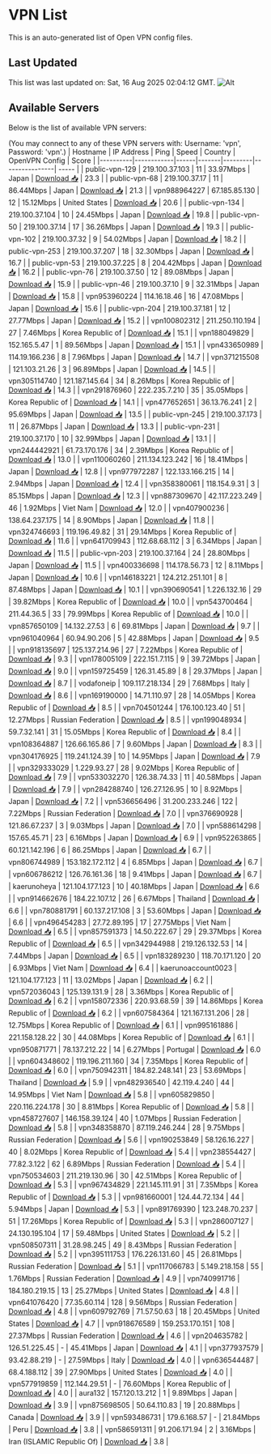 # VPN List

This is an auto-generated list of Open VPN config files.

## Last Updated

This list was last updated on: Sat, 16 Aug 2025 02:04:12 GMT.
![Alt](https://repobeats.axiom.co/api/embed/186b98318ef1479477931607c1ad7d823f12451f.svg "Repobeats analytics image")

## Available Servers

Below is the list of available VPN servers:

(You may connect to any of these VPN servers with: Username: 'vpn', Password: 'vpn'.)
| Hostname | IP Address | Ping | Speed | Country | OpenVPN Config | Score |
|----------|------------|------|-------|---------|----------------| ----- |
| public-vpn-129 | 219.100.37.103 | 11 | 33.97Mbps | Japan | [Download 📥](./configs/server_0_JP.ovpn) | 23.3 |
| public-vpn-68 | 219.100.37.17 | 11 | 86.44Mbps | Japan | [Download 📥](./configs/server_1_JP.ovpn) | 21.3 |
| vpn988964227 | 67.185.85.130 | 12 | 15.12Mbps | United States | [Download 📥](./configs/server_2_US.ovpn) | 20.6 |
| public-vpn-134 | 219.100.37.104 | 10 | 24.45Mbps | Japan | [Download 📥](./configs/server_3_JP.ovpn) | 19.8 |
| public-vpn-50 | 219.100.37.14 | 17 | 36.26Mbps | Japan | [Download 📥](./configs/server_4_JP.ovpn) | 19.3 |
| public-vpn-102 | 219.100.37.32 | 9 | 54.02Mbps | Japan | [Download 📥](./configs/server_5_JP.ovpn) | 18.2 |
| public-vpn-253 | 219.100.37.207 | 18 | 32.30Mbps | Japan | [Download 📥](./configs/server_6_JP.ovpn) | 16.7 |
| public-vpn-53 | 219.100.37.225 | 8 | 204.42Mbps | Japan | [Download 📥](./configs/server_7_JP.ovpn) | 16.2 |
| public-vpn-76 | 219.100.37.50 | 12 | 89.08Mbps | Japan | [Download 📥](./configs/server_8_JP.ovpn) | 15.9 |
| public-vpn-46 | 219.100.37.10 | 9 | 32.31Mbps | Japan | [Download 📥](./configs/server_9_JP.ovpn) | 15.8 |
| vpn953960224 | 114.16.18.46 | 16 | 47.08Mbps | Japan | [Download 📥](./configs/server_10_JP.ovpn) | 15.6 |
| public-vpn-204 | 219.100.37.181 | 12 | 27.77Mbps | Japan | [Download 📥](./configs/server_11_JP.ovpn) | 15.2 |
| vpn100802312 | 211.250.110.194 | 27 | 7.46Mbps | Korea Republic of | [Download 📥](./configs/server_12_KR.ovpn) | 15.1 |
| vpn188049829 | 152.165.5.47 | 1 | 89.56Mbps | Japan | [Download 📥](./configs/server_13_JP.ovpn) | 15.1 |
| vpn433650989 | 114.19.166.236 | 8 | 7.96Mbps | Japan | [Download 📥](./configs/server_14_JP.ovpn) | 14.7 |
| vpn371215508 | 121.103.21.26 | 3 | 96.89Mbps | Japan | [Download 📥](./configs/server_15_JP.ovpn) | 14.5 |
| vpn305114740 | 121.187.145.64 | 34 | 8.26Mbps | Korea Republic of | [Download 📥](./configs/server_16_KR.ovpn) | 14.3 |
| vpn291876960 | 222.235.7.210 | 35 | 35.05Mbps | Korea Republic of | [Download 📥](./configs/server_17_KR.ovpn) | 14.1 |
| vpn477652651 | 36.13.76.241 | 2 | 95.69Mbps | Japan | [Download 📥](./configs/server_18_JP.ovpn) | 13.5 |
| public-vpn-245 | 219.100.37.173 | 11 | 26.87Mbps | Japan | [Download 📥](./configs/server_19_JP.ovpn) | 13.3 |
| public-vpn-231 | 219.100.37.170 | 10 | 32.99Mbps | Japan | [Download 📥](./configs/server_20_JP.ovpn) | 13.1 |
| vpn244442921 | 61.73.170.176 | 34 | 2.39Mbps | Korea Republic of | [Download 📥](./configs/server_21_KR.ovpn) | 13.0 |
| vpn110060260 | 211.134.123.242 | 16 | 18.41Mbps | Japan | [Download 📥](./configs/server_22_JP.ovpn) | 12.8 |
| vpn977972287 | 122.133.166.215 | 14 | 2.94Mbps | Japan | [Download 📥](./configs/server_23_JP.ovpn) | 12.4 |
| vpn358380061 | 118.154.9.31 | 3 | 85.15Mbps | Japan | [Download 📥](./configs/server_24_JP.ovpn) | 12.3 |
| vpn887309670 | 42.117.223.249 | 46 | 1.92Mbps | Viet Nam | [Download 📥](./configs/server_25_VN.ovpn) | 12.0 |
| vpn407900236 | 138.64.237.175 | 14 | 8.90Mbps | Japan | [Download 📥](./configs/server_26_JP.ovpn) | 11.8 |
| vpn324746693 | 119.196.49.82 | 31 | 29.14Mbps | Korea Republic of | [Download 📥](./configs/server_27_KR.ovpn) | 11.6 |
| vpn641709943 | 112.68.68.112 | 3 | 6.34Mbps | Japan | [Download 📥](./configs/server_28_JP.ovpn) | 11.5 |
| public-vpn-203 | 219.100.37.164 | 24 | 28.80Mbps | Japan | [Download 📥](./configs/server_29_JP.ovpn) | 11.5 |
| vpn400336698 | 114.178.56.73 | 12 | 8.11Mbps | Japan | [Download 📥](./configs/server_30_JP.ovpn) | 10.6 |
| vpn146183221 | 124.212.251.101 | 8 | 87.48Mbps | Japan | [Download 📥](./configs/server_31_JP.ovpn) | 10.1 |
| vpn390690541 | 1.226.132.16 | 29 | 39.82Mbps | Korea Republic of | [Download 📥](./configs/server_32_KR.ovpn) | 10.0 |
| vpn543700464 | 211.44.36.5 | 33 | 79.99Mbps | Korea Republic of | [Download 📥](./configs/server_33_KR.ovpn) | 10.0 |
| vpn857650109 | 14.132.27.53 | 6 | 69.81Mbps | Japan | [Download 📥](./configs/server_34_JP.ovpn) | 9.7 |
| vpn961040964 | 60.94.90.206 | 5 | 42.88Mbps | Japan | [Download 📥](./configs/server_35_JP.ovpn) | 9.5 |
| vpn918135697 | 125.137.214.96 | 27 | 7.22Mbps | Korea Republic of | [Download 📥](./configs/server_36_KR.ovpn) | 9.3 |
| vpn178005109 | 222.151.7.115 | 9 | 39.72Mbps | Japan | [Download 📥](./configs/server_37_JP.ovpn) | 9.0 |
| vpn159725459 | 126.31.45.89 | 8 | 29.37Mbps | Japan | [Download 📥](./configs/server_38_JP.ovpn) | 8.7 |
| vodafoneip | 109.117.218.134 | 29 | 7.68Mbps | Italy | [Download 📥](./configs/server_39_IT.ovpn) | 8.6 |
| vpn169190000 | 14.71.110.97 | 28 | 14.05Mbps | Korea Republic of | [Download 📥](./configs/server_40_KR.ovpn) | 8.5 |
| vpn704501244 | 176.100.123.40 | 51 | 12.27Mbps | Russian Federation | [Download 📥](./configs/server_41_RU.ovpn) | 8.5 |
| vpn199048934 | 59.7.32.141 | 31 | 15.05Mbps | Korea Republic of | [Download 📥](./configs/server_42_KR.ovpn) | 8.4 |
| vpn108364887 | 126.66.165.86 | 7 | 9.60Mbps | Japan | [Download 📥](./configs/server_43_JP.ovpn) | 8.3 |
| vpn304176925 | 119.241.124.39 | 10 | 14.95Mbps | Japan | [Download 📥](./configs/server_44_JP.ovpn) | 7.9 |
| vpn329333029 | 1.229.93.27 | 28 | 9.02Mbps | Korea Republic of | [Download 📥](./configs/server_45_KR.ovpn) | 7.9 |
| vpn533032270 | 126.38.74.33 | 11 | 40.58Mbps | Japan | [Download 📥](./configs/server_46_JP.ovpn) | 7.9 |
| vpn284288740 | 126.27.126.95 | 10 | 8.92Mbps | Japan | [Download 📥](./configs/server_47_JP.ovpn) | 7.2 |
| vpn536656496 | 31.200.233.246 | 122 | 7.22Mbps | Russian Federation | [Download 📥](./configs/server_48_RU.ovpn) | 7.0 |
| vpn376690928 | 121.86.67.237 | 3 | 9.03Mbps | Japan | [Download 📥](./configs/server_49_JP.ovpn) | 7.0 |
| vpn588614298 | 157.65.45.71 | 23 | 6.16Mbps | Japan | [Download 📥](./configs/server_50_JP.ovpn) | 6.9 |
| vpn952263865 | 60.121.142.196 | 6 | 86.25Mbps | Japan | [Download 📥](./configs/server_51_JP.ovpn) | 6.7 |
| vpn806744989 | 153.182.172.112 | 4 | 6.85Mbps | Japan | [Download 📥](./configs/server_52_JP.ovpn) | 6.7 |
| vpn606786212 | 126.76.161.36 | 18 | 9.41Mbps | Japan | [Download 📥](./configs/server_53_JP.ovpn) | 6.7 |
| kaerunoheya | 121.104.177.123 | 10 | 40.18Mbps | Japan | [Download 📥](./configs/server_54_JP.ovpn) | 6.6 |
| vpn914662676 | 184.22.107.12 | 26 | 6.67Mbps | Thailand | [Download 📥](./configs/server_55_TH.ovpn) | 6.6 |
| vpn780881791 | 60.137.217.108 | 3 | 53.60Mbps | Japan | [Download 📥](./configs/server_56_JP.ovpn) | 6.6 |
| vpn496454283 | 27.72.89.195 | 17 | 27.75Mbps | Viet Nam | [Download 📥](./configs/server_57_VN.ovpn) | 6.5 |
| vpn857591373 | 14.50.222.67 | 29 | 29.37Mbps | Korea Republic of | [Download 📥](./configs/server_58_KR.ovpn) | 6.5 |
| vpn342944988 | 219.126.132.53 | 14 | 7.44Mbps | Japan | [Download 📥](./configs/server_59_JP.ovpn) | 6.5 |
| vpn183289230 | 118.70.171.120 | 20 | 6.93Mbps | Viet Nam | [Download 📥](./configs/server_60_VN.ovpn) | 6.4 |
| kaerunoaccount0023 | 121.104.177.123 | 11 | 13.02Mbps | Japan | [Download 📥](./configs/server_61_JP.ovpn) | 6.2 |
| vpn572036043 | 125.139.131.9 | 28 | 3.36Mbps | Korea Republic of | [Download 📥](./configs/server_62_KR.ovpn) | 6.2 |
| vpn158072336 | 220.93.68.59 | 39 | 14.86Mbps | Korea Republic of | [Download 📥](./configs/server_63_KR.ovpn) | 6.2 |
| vpn607584364 | 121.167.131.206 | 28 | 12.75Mbps | Korea Republic of | [Download 📥](./configs/server_64_KR.ovpn) | 6.1 |
| vpn995161886 | 221.158.128.22 | 30 | 44.08Mbps | Korea Republic of | [Download 📥](./configs/server_65_KR.ovpn) | 6.1 |
| vpn950871771 | 78.137.212.22 | 14 | 6.27Mbps | Portugal | [Download 📥](./configs/server_66_PT.ovpn) | 6.0 |
| vpn604348602 | 119.196.211.160 | 34 | 7.35Mbps | Korea Republic of | [Download 📥](./configs/server_67_KR.ovpn) | 6.0 |
| vpn750942311 | 184.82.248.141 | 23 | 53.69Mbps | Thailand | [Download 📥](./configs/server_68_TH.ovpn) | 5.9 |
| vpn482936540 | 42.119.4.240 | 44 | 14.95Mbps | Viet Nam | [Download 📥](./configs/server_69_VN.ovpn) | 5.8 |
| vpn605829850 | 220.116.224.178 | 30 | 8.81Mbps | Korea Republic of | [Download 📥](./configs/server_70_KR.ovpn) | 5.8 |
| vpn458727607 | 146.158.39.124 | 40 | 1.07Mbps | Russian Federation | [Download 📥](./configs/server_71_RU.ovpn) | 5.8 |
| vpn348358870 | 87.119.246.244 | 28 | 9.75Mbps | Russian Federation | [Download 📥](./configs/server_72_RU.ovpn) | 5.6 |
| vpn190253849 | 58.126.16.227 | 40 | 8.02Mbps | Korea Republic of | [Download 📥](./configs/server_73_KR.ovpn) | 5.4 |
| vpn238554427 | 77.82.3.122 | 62 | 6.89Mbps | Russian Federation | [Download 📥](./configs/server_74_RU.ovpn) | 5.4 |
| vpn750534603 | 211.219.130.96 | 30 | 42.51Mbps | Korea Republic of | [Download 📥](./configs/server_75_KR.ovpn) | 5.3 |
| vpn967434829 | 221.145.111.91 | 31 | 7.35Mbps | Korea Republic of | [Download 📥](./configs/server_76_KR.ovpn) | 5.3 |
| vpn981660001 | 124.44.72.134 | 44 | 5.94Mbps | Japan | [Download 📥](./configs/server_77_JP.ovpn) | 5.3 |
| vpn891769390 | 123.248.70.237 | 51 | 17.26Mbps | Korea Republic of | [Download 📥](./configs/server_78_KR.ovpn) | 5.3 |
| vpn286007127 | 24.130.195.104 | 17 | 59.48Mbps | United States | [Download 📥](./configs/server_79_US.ovpn) | 5.2 |
| vpn508507311 | 31.28.98.245 | 49 | 8.43Mbps | Russian Federation | [Download 📥](./configs/server_80_RU.ovpn) | 5.2 |
| vpn395111753 | 176.226.131.60 | 45 | 26.81Mbps | Russian Federation | [Download 📥](./configs/server_81_RU.ovpn) | 5.1 |
| vpn117066783 | 5.149.218.158 | 55 | 1.76Mbps | Russian Federation | [Download 📥](./configs/server_82_RU.ovpn) | 4.9 |
| vpn740991716 | 184.180.219.15 | 13 | 25.27Mbps | United States | [Download 📥](./configs/server_83_US.ovpn) | 4.8 |
| vpn641076420 | 77.35.60.114 | 128 | 9.56Mbps | Russian Federation | [Download 📥](./configs/server_84_RU.ovpn) | 4.8 |
| vpn609792769 | 71.57.50.63 | 18 | 20.45Mbps | United States | [Download 📥](./configs/server_85_US.ovpn) | 4.7 |
| vpn918676589 | 159.253.170.151 | 108 | 27.37Mbps | Russian Federation | [Download 📥](./configs/server_86_RU.ovpn) | 4.6 |
| vpn204635782 | 126.51.225.45 | - | 45.41Mbps | Japan | [Download 📥](./configs/server_87_JP.ovpn) | 4.1 |
| vpn377937579 | 93.42.88.219 | - | 27.59Mbps | Italy | [Download 📥](./configs/server_88_IT.ovpn) | 4.0 |
| vpn636544487 | 68.4.188.112 | 39 | 27.90Mbps | United States | [Download 📥](./configs/server_89_US.ovpn) | 4.0 |
| vpn577919859 | 112.144.29.51 | - | 76.60Mbps | Korea Republic of | [Download 📥](./configs/server_90_KR.ovpn) | 4.0 |
| aura132 | 157.120.13.212 | 1 | 9.89Mbps | Japan | [Download 📥](./configs/server_91_JP.ovpn) | 3.9 |
| vpn875698505 | 50.64.110.83 | 19 | 20.88Mbps | Canada | [Download 📥](./configs/server_92_CA.ovpn) | 3.9 |
| vpn593486731 | 179.6.168.57 | - | 21.84Mbps | Peru | [Download 📥](./configs/server_93_PE.ovpn) | 3.8 |
| vpn586591311 | 91.206.171.94 | 2 | 3.16Mbps | Iran (ISLAMIC Republic Of) | [Download 📥](./configs/server_94_IR.ovpn) | 3.8 |
